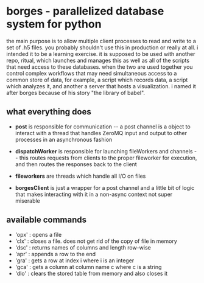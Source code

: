 # borges - parallelized database system for python
the main purpose is to allow multiple client processes to read and write to a set of .h5 files. you probably shouldn't use this in production or really at all. i intended it to be a learning exercise. it is supposed to be used with another repo, ritual, which launches and manages this as well as all of the scripts that need access to these databases. when the two are used together you control complex workflows that may need simultaneous access to a common store of data, for example, a script which records data, a script which analyzes it, and another a server that hosts a visualization. i named it after borges because of his story "the library of babel". 

## what everything does
- <b>post</b> is responsible for communication
-- a post channel is a object to interact with a thread that handles ZeroMQ input and output to other processes in an asynchronous fashion 

- <b>dispatchWorker</b> is responsible for launching fileWorkers and channels
-- this routes requests from clients to the proper fileworker for execution, and then routes the responses back to the client

- <b>fileworkers</b> are threads which handle all I/O on files

- <b>borgesClient</b> is just a wrapper for a post channel and a little bit of logic that makes interacting with it in a non-async context not super miserable

## available commands
- 'opx' : opens a file
- 'clx' : closes a file. does not get rid of the copy of file in memory
- 'dsc' : returns names of columns and length row-wise
- 'apr' : appends a row to the end
- 'gra' : gets a row at index i where i is an integer
- 'gca' : gets a column at column name c where c is a string
- 'dlo' : clears the stored table from memory and also closes it